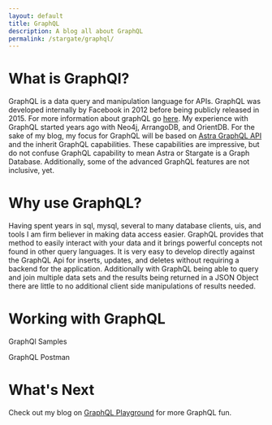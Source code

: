 ```yaml
---
layout: default
title: GraphQL
description: A blog all about GraphQL
permalink: /stargate/graphql/
---
```


# What is GraphQl?

GraphQL is a data query and manipulation language for APIs. GraphQL was developed internally by Facebook in 2012 before being publicly released in 2015. For more information about graphQL go [here](https://graphql.org/).  My experience with GraphQL started years ago with Neo4j, ArrangoDB, and OrientDB.  For the sake of my blog, my focus for GraphQL will be based on [Astra GraphQL API](https://docs.astra.datastax.com/docs/using-the-astra-graphql-api) and the inherit GraphQL capabilities.   These capabilities are impressive, but do not confuse GraphQL capability to mean Astra or Stargate is a Graph Database.  Additionally, some of the advanced GraphQL features are not inclusive, yet. 

# Why use GraphQL?

Having spent years in sql, mysql, several to many database clients, uis, and tools I am firm believer in making data access easier.  GraphQL provides that method to easily interact with your data and it brings powerful concepts not found in other query languages.  It is very easy to develop directly against the GraphQL Api for inserts, updates, and deletes without requiring a backend for the application.   Additionally with GraphQL being able to query and join multiple data sets and the results being returned in a JSON Object there are little to no additional client side manipulations of results needed.

# Working with GraphQL

GraphQl Samples 

GraphQL Postman

# What's Next

Check out my blog on [GraphQL Playground](/stargate/graphql/playground/) for more GraphQL fun.